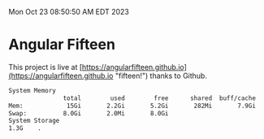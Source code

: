 Mon Oct 23 08:50:50 AM EDT 2023

# Angular Fifteen


This project is live at [https://angularfifteen.github.io](https://angularfifteen.github.io "fifteen!") thanks to Github.

```bash
System Memory
               total        used        free      shared  buff/cache   available
Mem:            15Gi       2.2Gi       5.2Gi       282Mi       7.9Gi        12Gi
Swap:          8.0Gi       2.0Mi       8.0Gi
System Storage
1.3G	.
```
